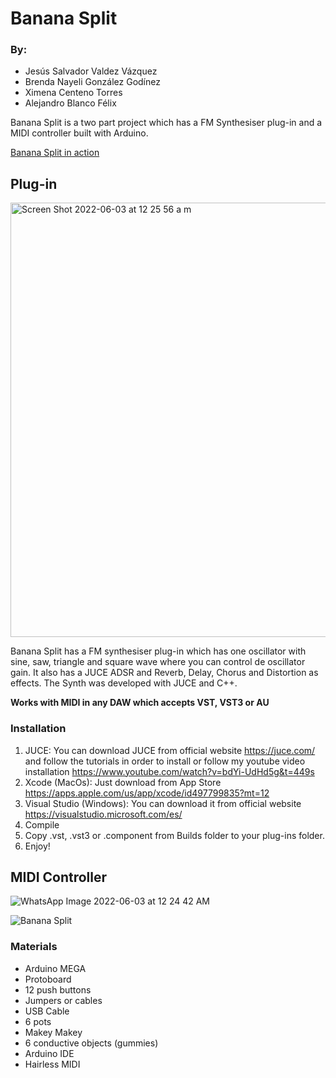 # Banana Split

### By: 
* Jesús Salvador Valdez Vázquez
* Brenda Nayeli González Godínez 
* Ximena Centeno Torres
* Alejandro Blanco Félix

Banana Split is a two part project which has a FM Synthesiser plug-in and a MIDI controller built with Arduino.

[Banana Split in action](https://youtu.be/NNCuXe-hHr0)

## Plug-in

<img width="695" alt="Screen Shot 2022-06-03 at 12 25 56 a m" src="https://user-images.githubusercontent.com/47612276/171791961-6983d553-13ad-4a19-a358-6a7e30c0a584.png">

Banana Split has a FM synthesiser plug-in which has one oscillator with sine, saw, triangle and square wave where you can control de oscillator gain. 
It also has a JUCE ADSR and Reverb, Delay, Chorus and Distortion as effects. The Synth was developed with JUCE and C++.

**Works with MIDI in any DAW which accepts VST, VST3 or AU**

### Installation

1. JUCE: You can download JUCE from official website https://juce.com/ and follow the tutorials in order to install or follow my youtube video installation https://www.youtube.com/watch?v=bdYi-UdHd5g&t=449s
2. Xcode (MacOs): Just download from App Store https://apps.apple.com/us/app/xcode/id497799835?mt=12
3. Visual Studio (Windows): You can download it from official website https://visualstudio.microsoft.com/es/
4. Compile
5. Copy .vst, .vst3 or .component from Builds folder to your plug-ins folder.
6. Enjoy!

## MIDI Controller

![WhatsApp Image 2022-06-03 at 12 24 42 AM](https://user-images.githubusercontent.com/47612276/171791873-331c2f56-c4bf-4697-a04e-f2e5aea18518.jpeg)

![Banana Split](https://user-images.githubusercontent.com/47612276/171792707-9b7edf9f-116a-4b82-94de-6f2832d3abbc.png)

### Materials

* Arduino MEGA
* Protoboard
* 12 push buttons
* Jumpers or cables
* USB Cable
* 6 pots
* Makey Makey
* 6 conductive objects (gummies)
* Arduino IDE
* Hairless MIDI

